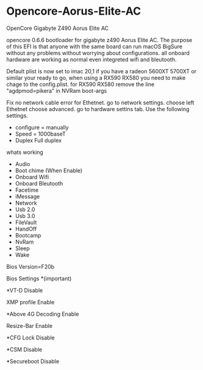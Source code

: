 # Opencore-Aorus-Elite-AC
OpenCore Gigabyte Z490 Aorus Elite AC

opencore 0.6.6 bootloader for gigabyte z490 Aorus Elite AC.
The purpose of this EFI is that anyone with the same board can run macOS BigSure without any problems without worrying about configurations.
all onboard hardware are working as normal even integreted wifi and bleutooth.

Default plist is now set to imac 20,1 
if you have a radeon 5600XT 5700XT or similar your ready to go, when using a RX590 RX580 you need to make chage to the config.plist.
for RX590 RX580 remove the line "agdpmod=pikera" in NVRam boot-args

Fix no network cable error for Ethetnet. 
 go to network settings. choose left Ethetnet choose advanced.
 go to hardware settins tab. 
 Use the following settings. 

 * configure = manually
 * Speed = 1000baseT
 * Duplex Full duplex 




whats working 
* Audio
* Boot chime (When Enable)
* Onboard Wifi 
* Onboard Bleutooth
* Facetime
* iMessage
* Network
* Usb 2.0
* Usb 3.0
* FileVault
* HandOff
* Bootcamp
* NvRam
* Sleep
* Wake




Bios Version=F20b

Bios Settings *(important)

*VT-D Disable

XMP profile Enable

*Above 4G Decoding Enable

Resize-Bar Enable

*CFG Lock Disable

*CSM Disable

*Secureboot Disable
